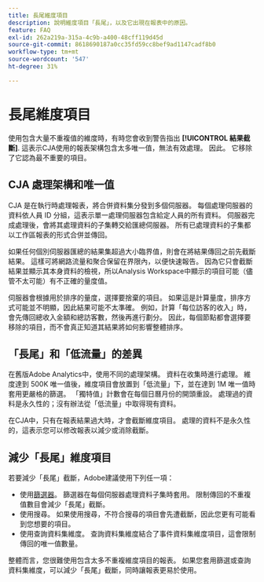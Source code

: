 ```yaml
---
title: 長尾維度項目
description: 說明維度項目「長尾」，以及它出現在報表中的原因。
feature: FAQ
exl-id: 262a219a-315a-4c9b-a400-48cff119d45d
source-git-commit: 8618690187a0cc35fd59cc8bef9ad1147cadf8b0
workflow-type: tm+mt
source-wordcount: '547'
ht-degree: 31%

---
```


# 長尾維度項目

使用包含大量不重複值的維度時，有時您會收到警告指出 **[!UICONTROL 結果截斷]**.  這表示CJA使用的報表架構包含太多唯一值，無法有效處理。 因此。 它移除了它認為最不重要的項目。

## CJA 處理架構和唯一值

CJA 是在執行時處理報表，將合併資料集分發到多個伺服器。 每個處理伺服器的資料依人員 ID 分組，這表示單一處理伺服器包含給定人員的所有資料。 伺服器完成處理後，會將其處理資料的子集轉交給匯總伺服器。 所有已處理資料的子集都以工作區報表的形式合併並傳回。

如果任何個別伺服器匯總的結果集超過大小臨界值，則會在將結果傳回之前先截斷結果。 這樣可將網路流量和聚合保留在界限內，以便快速報告。  因為它只會截斷結果並顯示其本身資料的檢視，所以Analysis Workspace中顯示的項目可能（儘管不太可能）有不正確的量度值。

伺服器會根據用於排序的量度，選擇要捨棄的項目。  如果這是計算量度，排序方式可能並不明顯，因此結果可能不太準確。  例如，計算「每位訪客的收入」時，會先傳回總收入金額和總訪客數，然後再進行劃分。 因此，每個節點都會選擇要移除的項目，而不會真正知道其結果將如何影響整體排序。

## 「長尾」和「低流量」的差異

在舊版Adobe Analytics中，使用不同的處理架構。 資料在收集時進行處理。 維度達到 500K 唯一值後，維度項目會放置到「低流量」下，並在達到 1M 唯一值時套用更嚴格的篩選。 「獨特值」計數會在每個日曆月份的開頭重設。 處理過的資料是永久性的；沒有辦法從「低流量」中取得現有資料。

在CJA中，只有在報表結果過大時，才會截斷維度項目。 處理的資料不是永久性的，這表示您可以修改報表以減少或消除截斷。

## 減少「長尾」維度項目

若要減少「長尾」截斷，Adobe建議使用下列任一項：

* 使用[篩選器](/help/components/filters/create-filters.md)。 篩選器在每個伺服器處理資料子集時套用。 限制傳回的不重複值數目會減少「長尾」截斷。
* 使用搜尋。 如果使用搜尋，不符合搜尋的項目會先遭截斷，因此您更有可能看到您想要的項目。
* 使用查詢資料集維度。 查詢資料集維度結合了事件資料集維度項目，這會限制傳回的唯一值數量。

整體而言，您很難使用包含太多不重複維度項目的報表。 如果您套用篩選或查詢資料集維度，可以減少「長尾」截斷，同時讓報表更易於使用。
